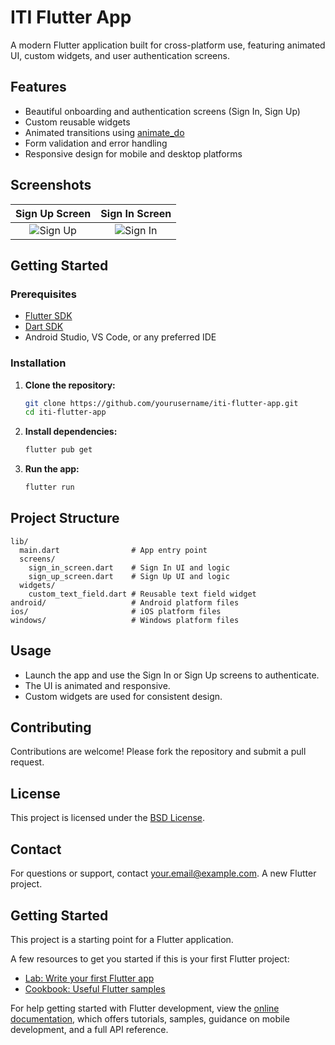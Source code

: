 # ITI Flutter App

A modern Flutter application built for cross-platform use, featuring animated UI, custom widgets, and user authentication screens.

## Features

- Beautiful onboarding and authentication screens (Sign In, Sign Up)
- Custom reusable widgets
- Animated transitions using [animate_do](https://pub.dev/packages/animate_do)
- Form validation and error handling
- Responsive design for mobile and desktop platforms

## Screenshots

| Sign Up Screen | Sign In Screen |
|:--------------:|:--------------:|
| ![Sign Up](screenshots/sign_up.png) | ![Sign In](screenshots/sign_in.png) |

## Getting Started

### Prerequisites

- [Flutter SDK](https://flutter.dev/docs/get-started/install)
- [Dart SDK](https://dart.dev/get-dart)
- Android Studio, VS Code, or any preferred IDE

### Installation

1. **Clone the repository:**
   ```sh
   git clone https://github.com/yourusername/iti-flutter-app.git
   cd iti-flutter-app
   ```

2. **Install dependencies:**
   ```sh
   flutter pub get
   ```

3. **Run the app:**
   ```sh
   flutter run
   ```

## Project Structure

```
lib/
  main.dart                # App entry point
  screens/
    sign_in_screen.dart    # Sign In UI and logic
    sign_up_screen.dart    # Sign Up UI and logic
  widgets/
    custom_text_field.dart # Reusable text field widget
android/                   # Android platform files
ios/                       # iOS platform files
windows/                   # Windows platform files
```

## Usage

- Launch the app and use the Sign In or Sign Up screens to authenticate.
- The UI is animated and responsive.
- Custom widgets are used for consistent design.

## Contributing

Contributions are welcome! Please fork the repository and submit a pull request.

## License

This project is licensed under the [BSD License](LICENSE).

## Contact

For questions or support, contact [your.email@example.com](mailto:your.email@example.com).
A new Flutter project.

## Getting Started

This project is a starting point for a Flutter application.

A few resources to get you started if this is your first Flutter project:

- [Lab: Write your first Flutter app](https://docs.flutter.dev/get-started/codelab)
- [Cookbook: Useful Flutter samples](https://docs.flutter.dev/cookbook)

For help getting started with Flutter development, view the
[online documentation](https://docs.flutter.dev/), which offers tutorials,
samples, guidance on mobile development, and a full API reference.
